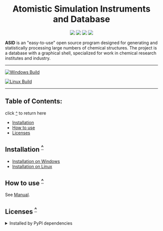 <h1 align="center">Atomistic Simulation Instruments and Database</h1>

<p align="center">
	<a href=https://github.com/ASID-Production/ASID/releases/latest><img src=https://img.shields.io/github/v/release/ASID-Production/ASID?sort=date&style=plastic&color=brightgreen></a>
	<img src=https://img.shields.io/badge/C++-14-blue.svg?style=plastic>
  <img src=https://img.shields.io/badge/Python-3.10-blue.svg?style=plastic>
  <img src=https://img.shields.io/badge/Django-3.2.25-blue.svg?style=plastic>
</p>

__ASID__ is an "easy-to-use" open source program designed for generating and statistically processing large numbers of chemical structures.
The project is a database with a graphical shell, specialized for work in chemical research institutes and industry.

------------

[![Windows Build](https://github.com/ASID-Production/ASID/actions/workflows/cmake-windows.yml/badge.svg)](https://github.com/ASID-Production/ASID/actions/workflows/cmake-windows.yml)

[![Linux Build](https://github.com/ASID-Production/ASID/actions/workflows/cmake-linux.yml/badge.svg)](https://github.com/ASID-Production/ASID/actions/workflows/cmake-linux.yml)

------------

<a name="top"></a>
## Table of Contents: 
click [^](#top) to return here
* [Installation](#Installation)
* [How to use](#HowToUse)
* [Licenses](#Licenses)

<a name="Installation"></a>
## Installation <sup>[^](#top)</sup>
* [Installation on Windows](/docs/Install_on_Windows.md)
* [Installation on Linux](/docs/Install_on_Linux.md)

<a name="HowToUse"></a>
## How to use <sup>[^](#top)</sup>
See [Manual](/docs/Manual.md).

<a name="Licenses"></a>
## Licenses <sup>[^](#top)</sup>

<details><summary>Installed by PyPI dependencies</summary>

|      Used Library     | Version  | License               |
|:---------------------:|:--------:|:---------------------:|
| `asgiref`             | 3.5.2    | [BSD 3-Clause License](https://github.com/django/asgiref/blob/main/LICENSE) |    
| `chardet`             | 5.2.0    | [GNU LGPL v2.1](https://github.com/chardet/chardet/blob/main/LICENSE) |
| `django`              | 3.2.25   | [BSD 3-Clause License](https://github.com/django/django/blob/main/LICENSE) |
| `django-filter`       | 22.1     | [BSD 3-Clause License](https://github.com/carltongibson/django-filter/blob/main/LICENSE) |
| `djangorestframework` | 3.15.2   | [BSD 3-Clause License](https://github.com/encode/django-rest-framework/blob/master/LICENSE.md) |
| `djoser`              | 2.1.0    | [MIT License](https://github.com/sunscrapers/djoser/blob/master/LICENSE) |
| `drf-yasg`            | 1.21.4   | [BSD 3-Clause License](https://github.com/axnsan12/drf-yasg/blob/master/LICENSE.rst) |
| `freetype-py`         | 2.4.0    | [BSD 3-Clause License](https://github.com/rougier/freetype-py/blob/master/LICENSE.txt) |
| `gemmi`               | 0.5.8    | [Mozilla Public License 2.0](https://github.com/project-gemmi/gemmi/blob/master/LICENSE.txt) |
| `numpy`               | 1.26.0   | [BSD 3-Clause License](https://github.com/numpy/numpy/blob/main/LICENSE.txt) |
| `networkx`            | 2.8.8    | [BSD 3-Clause License](https://github.com/networkx/networkx/blob/main/LICENSE.txt) |
| `pycifrw`             | 4.4.5    | [PSF License, Version 2](https://github.com/jamesrhester/pycifrw/blob/development/LICENSE) |
| `pymatgen`            | 2024.2.8 | [MIT License](https://github.com/materialsproject/pymatgen/blob/master/LICENSE) |
| `pyopengl`            | 3.1.7    | [Custom License (based on BSD-3)](https://github.com/Distrotech/PyOpenGL/blob/master/license.txt) |
| `PySide6`             | 6.6.1    | [GNU LGPL v.3](https://doc.qt.io/qt-6/lgpl.html) |
| `rdkit`               | 2023.9.6 | [BSD 3-Clause License](https://github.com/rdkit/rdkit/blob/master/license.txt) |
| `requests`            | 2.31.0   | [Apache License 2.0](https://github.com/psf/requests/blob/main/LICENSE) |
| `setuptools`          | any      | [MIT License](https://github.com/pypa/setuptools/blob/main/LICENSE) |




</details>
